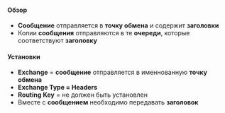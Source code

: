 #### Обзор
- **Сообщение** отправляется в **точку обмена** и содержит **заголовки**
- Копии **сообщения** отправляются в те **очереди**, которые соответствуют **заголовку**

#### Установки
- **Exchange** = **сообщение** отправляется в именнованную **точку обмена**
- **Exchange Type = Headers**
- **Routing Key** = не должен быть установлен
- Вместе с **сообщением** необходимо передавать **заголовок**